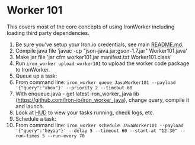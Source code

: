 # Worker 101

This covers most of the core concepts of using IronWorker including loading third party
dependencies.

1. Be sure you've setup your Iron.io credentials, see main [README.md](https://github.com/iron-io/iron_worker_examples).
1. Compile java file 'javac -cp "json-java.jar:gson-1.7.jar" Worker101.java'
1. Make jar file 'jar cfm worker101.jar manifest.txt Worker101.class'
1. Run `iron_worker upload worker101` to upload the worker code package to IronWorker.
1. Queue up a task:
  1. From command line: `iron_worker queue JavaWorker101 --payload '{"query":"xbox"}' --priority 2 --timeout 60`
  1. With enqueue.java - get latest iron_worker_java lib (https://github.com/iron-io/iron_worker_java), change query, compile it and launch.
1. Look at [HUD](https://hud.iron.io) to view your tasks running, check logs, etc.
1. Schedule a task:
  1. From command line: `iron_worker schedule JavaWorker101 --payload '{"query":"heyaa"}' --delay 5 --timeout 60 --start-at "12:30" --run-times 5 --run-every 70`

